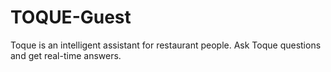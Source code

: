 # TOQUE-Guest
Toque is an intelligent assistant for restaurant people. Ask Toque questions and get real-time answers.
